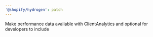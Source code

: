 ```yaml
---
'@shopify/hydrogen': patch
---
```


Make performance data available with ClientAnalytics and optional for developers to include
